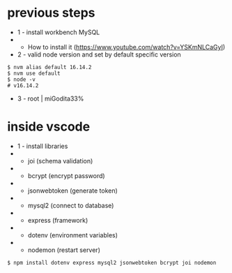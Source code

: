 # previous steps

- 1 - install workbench MySQL
- - How to install it (https://www.youtube.com/watch?v=YSKmNLCaGyI)
- 2 - valid node version and set by default specific version

```
$ nvm alias default 16.14.2
$ nvm use default
$ node -v
# v16.14.2
```

- 3 - root | miGodita33%

# inside vscode

- 1 - install libraries
- - joi (schema validation)
- - bcrypt (encrypt password)
- - jsonwebtoken (generate token)
- - mysql2 (connect to database)
- - express (framework)
- - dotenv (environment variables)
- - nodemon (restart server)

```
$ npm install dotenv express mysql2 jsonwebtoken bcrypt joi nodemon
```

